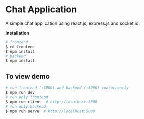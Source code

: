 # Chat Application

A simple chat application using react.js, express.js and socket.io

**Installation**

```bash
# frontend
$ cd frontend
$ npm install
# backend
$ npm install
```

## To view demo

```bash
# run frontend (:3000) and backend (:5000) concurrently
$ npm run dev
# run only frontend
$ npm run client  # http://localhost:3000
# run only backend
$ npm run serve  # http://localhost:5000

```
